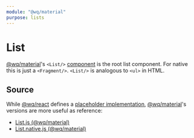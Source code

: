 ```yaml
---
module: "@wq/material"
purpose: lists
---
```


# List

[@wq/material]'s `<List/>` [component] is the root list component.  For native this is just a `<Fragment/>`.  `<List/>` is analogous to `<ul>` in HTML.

## Source

While [@wq/react] defines a [placeholder implementation][react-src], [@wq/material]'s versions are more useful as reference:

 * [List.js (@wq/material)][material-src]
 * [List.native.js (@wq/material)][material-native-src]

[component]: ./index.md
[@wq/react]: ../@wq/react.md
[@wq/material]: ../@wq/material.md

[react-src]: https://github.com/wq/wq.app/blob/main/packages/react/src/components/List.js
[material-src]: https://github.com/wq/wq.app/blob/main/packages/material/src/components/List.js
[material-native-src]: https://github.com/wq/wq.app/blob/main/packages/material/src/components/List.native.js


